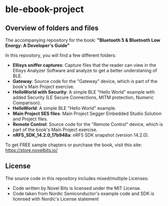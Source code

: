 # ble-ebook-project
## Overview of folders and files
The accompanying repository for the book: **"Bluetooth 5 &amp; Bluetooth Low Energy: A Developer's Guide"**

In this repository, you will find a few different folders:
- **Ellisys sniffer captures**: Capture files that the reader can view in the Ellisys Analyzer Software and analyze to get a better understaning of BLE.
- **Gateway**: Source code for the "Gateway" device, which is part of the book's Main Project exercise.
- **HelloWorld with Security**: A simple BLE "Hello World" example with added Security (LE Secure Connections, MITM protection, Numeric Comparison).
- **HelloWorld**: A simple BLE "Hello World" example.
- **Main Project SES files**: Main Project Segger Embedded Studio Solution and Project files.
- **Remote Control**: Source code for the "Remote Control" device, which is part of the book's Main Project exercise.
- **nRF5_SDK_14.2.0_17b948a**: nRF5 SDK snapshot (version 14.2.0).

To get FREE sample chapters or purchase the book, visit this site: https://store.novelbits.io/

## License
The source code in this repository includes mixed/multiple Licenses:
- Code written by Novel Bits is licensed under the MIT License.
- Code taken from Nordic Semiconductor's example code and SDK is licensed with Nordic's License statement
